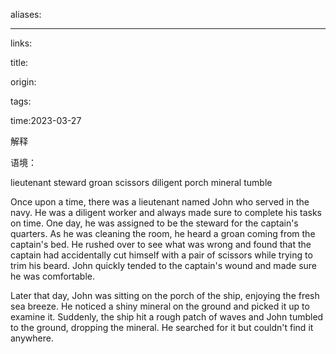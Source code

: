 aliases:

---
links:

title:

origin:

tags:

time:2023-03-27 

解释


语境：

lieutenant steward groan scissors diligent porch mineral tumble


Once upon a time, there was a lieutenant named John who served in the navy. He was a diligent worker and always made sure to complete his tasks on time. One day, he was assigned to be the steward for the captain's quarters. As he was cleaning the room, he heard a groan coming from the captain's bed. He rushed over to see what was wrong and found that the captain had accidentally cut himself with a pair of scissors while trying to trim his beard. John quickly tended to the captain's wound and made sure he was comfortable.

Later that day, John was sitting on the porch of the ship, enjoying the fresh sea breeze. He noticed a shiny mineral on the ground and picked it up to examine it. Suddenly, the ship hit a rough patch of waves and John tumbled to the ground, dropping the mineral. He searched for it but couldn't find it anywhere.
